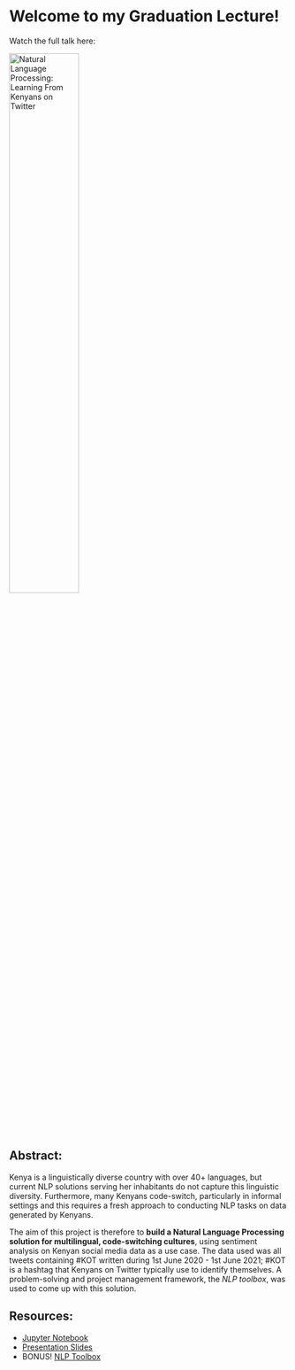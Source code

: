 # Welcome to my Graduation Lecture!

Watch the full talk here:

<a href="http://www.youtube.com/watch?feature=player_embedded&v=2TUK9QytzFo" target="_blank">
  <img src="http://img.youtube.com/vi/2TUK9QytzFo/0.jpg"
       alt="Natural Language Processing: Learning From Kenyans on Twitter" width="50%" /></a>

## Abstract:

Kenya is a linguistically diverse country with over 40+ languages, but current NLP solutions serving her inhabitants do not capture this linguistic diversity. Furthermore, many Kenyans code-switch, particularly in informal settings and this requires a fresh approach to conducting NLP tasks on data generated by Kenyans.

The aim of this project is therefore to **build a Natural Language Processing solution for multilingual, code-switching cultures**, using sentiment analysis on Kenyan social media data as a use case. The data used was all tweets containing #KOT written during 1st June 2020 - 1st June 2021; #KOT is a hashtag that Kenyans on Twitter typically use to identify themselves. A problem-solving and project management framework, the *NLP toolbox*, was used to come up with this solution.

## Resources:

* [Jupyter Notebook](https://github.com/CeeThinwa/Delta-Analytics-2021-CT-Project/blob/main/KOT%20EDA.ipynb)
* [Presentation Slides](https://raw.githubusercontent.com/CeeThinwa/Delta-Analytics-2021-CT-Project/main/Delta%20Analytics%20-%20Teaching%20Fellow%20Cynthia.pdf)
* BONUS! [NLP Toolbox](https://raw.githubusercontent.com/CeeThinwa/Delta-Analytics-2021-CT-Project/main/NLP%20Toolbox%20-%20Teaching%20Fellow%20Cynthia.pdf)
